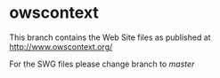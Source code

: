 owscontext
==========

This branch contains the Web Site files as published at http://www.owscontext.org/

For the SWG files please change branch to _master_
